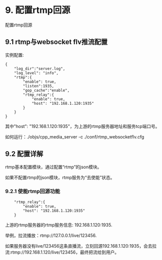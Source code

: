 # 9. 配置rtmp回源
配置rtmp回源

## 9.1 rtmp与websocket flv推流配置
实例配置:
```markup
{
    "log_dir":"server.log",
    "log_level": "info",
    "rtmp":{
        "enable": true,
        "listen":1935,
        "gop_cache":"enable",
        "rtmp_relay":{
            "enable": true,
            "host": "192.168.1.120:1935"
        }
    }
}
```

其中"host": "192.168.1.120:1935"，为上游的rtmp服务器地址和服务tcp端口号。

如何运行：./objs/cpp_media_server -c ./conf/rtmp_websocketflv.cfg

## 9.2 配置详解
rtmp基本配置模块，通过配置“rtmp”的json模块。

如果不配置rtmp的json模块，rtmp服务为“去使能”状态。

### 9.2.1 使能rtmp回源功能
```markup
    "rtmp_relay":{
        "enable": true,
        "host": "192.168.1.120:1935"
    }
```
上游的rtmp服务器的rtmp服务信息: 192.168.1.120:1935.

举例，拉流播放：rtmp://127.0.0.1/live/123456.

如果服务器没有live/123456这条直播流，立刻回源192.168.1.120:1935，会去拉流:rtmp://192.168.1.120/live/123456，最终把流给到用户。



